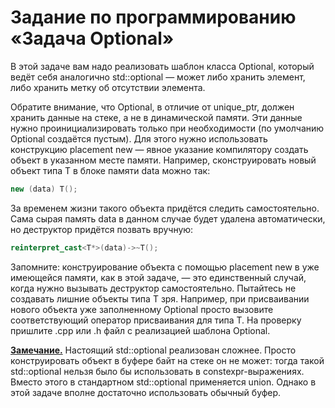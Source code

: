 # Задание по программированию «Задача Optional»

В этой задаче вам надо реализовать шаблон класса Optional, который ведёт себя аналогично std::optional — может либо хранить элемент, либо хранить метку об отсутствии элемента. 

Обратите внимание, что Optional, в отличие от unique_ptr, должен хранить данные на стеке, а не в динамической памяти. Эти данные нужно проинициализировать только при необходимости (по умолчанию Optional создаётся пустым). Для этого нужно использовать конструкцию placement new — явное указание компилятору создать объект в указанном месте памяти. Например, сконструировать новый объект типа T в блоке памяти data можно так:
```cpp
new (data) T();
```

За временем жизни такого объекта придётся следить самостоятельно. Сама сырая память data в данном случае будет удалена автоматически, но деструктор придётся позвать вручную:
```cpp
reinterpret_cast<T*>(data)->~T();
```

Запомните: конструирование объекта с помощью placement new в уже имеющейся памяти, как в этой задаче, — это единственный случай, когда нужно вызывать деструктор самостоятельно. Пытайтесь не создавать лишние объекты типа T зря. Например, при присваивании нового объекта уже заполненному Optional просто вызовите соответствующий оператор присваивания для типа T. На проверку пришлите .cpp или .h файл с реализацией шаблона Optional. 

**<u>Замечание.</u>** Настоящий std::optional реализован сложнее. Просто конструировать объект в буфере байт на стеке он не может: тогда такой std::optional нельзя было бы использовать в constexpr-выражениях. Вместо этого в стандартном std::optional применяется union. Однако в этой задаче вполне достаточно использовать обычный буфер.
